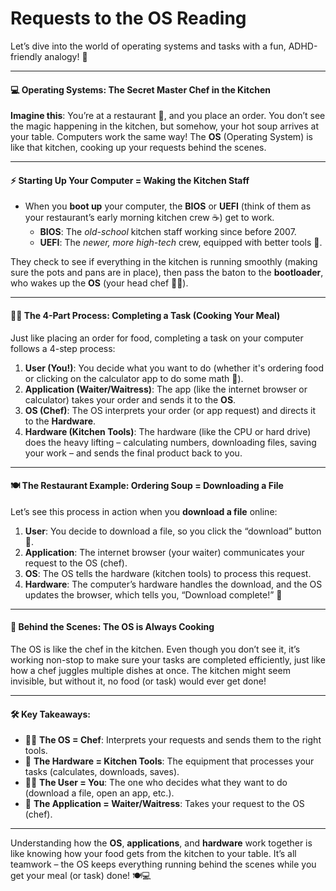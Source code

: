 # Requests to the OS Reading

Let’s dive into the world of operating systems and tasks with a fun, ADHD-friendly analogy! 🚀

***

#### 💻 **Operating Systems: The Secret Master Chef in the Kitchen**

**Imagine this**: You’re at a restaurant 🍲, and you place an order. You don’t see the magic happening in the kitchen, but somehow, your hot soup arrives at your table. Computers work the same way! The **OS** (Operating System) is like that kitchen, cooking up your requests behind the scenes.

***

#### ⚡ **Starting Up Your Computer = Waking the Kitchen Staff**

* When you **boot up** your computer, the **BIOS** or **UEFI** (think of them as your restaurant’s early morning kitchen crew ☕) get to work.
  * **BIOS**: The _old-school_ kitchen staff working since before 2007.
  * **UEFI**: The _newer, more high-tech_ crew, equipped with better tools 🔪.

They check to see if everything in the kitchen is running smoothly (making sure the pots and pans are in place), then pass the baton to the **bootloader**, who wakes up the **OS** (your head chef 👨‍🍳).

***

#### 👩‍💻 **The 4-Part Process: Completing a Task (Cooking Your Meal)**

Just like placing an order for food, completing a task on your computer follows a 4-step process:

1. **User (You!)**: You decide what you want to do (whether it's ordering food or clicking on the calculator app to do some math 🧮).
2. **Application (Waiter/Waitress)**: The app (like the internet browser or calculator) takes your order and sends it to the **OS**.
3. **OS (Chef)**: The OS interprets your order (or app request) and directs it to the **Hardware**.
4. **Hardware (Kitchen Tools)**: The hardware (like the CPU or hard drive) does the heavy lifting – calculating numbers, downloading files, saving your work – and sends the final product back to you.

***

#### 🍽️ **The Restaurant Example: Ordering Soup = Downloading a File**

Let’s see this process in action when you **download a file** online:

1. **User**: You decide to download a file, so you click the “download” button 💾.
2. **Application**: The internet browser (your waiter) communicates your request to the OS (chef).
3. **OS**: The OS tells the hardware (kitchen tools) to process this request.
4. **Hardware**: The computer’s hardware handles the download, and the OS updates the browser, which tells you, “Download complete!” 🎉

***

#### 🔧 **Behind the Scenes: The OS is Always Cooking**

The OS is like the chef in the kitchen. Even though you don’t see it, it’s working non-stop to make sure your tasks are completed efficiently, just like how a chef juggles multiple dishes at once. The kitchen might seem invisible, but without it, no food (or task) would ever get done!

***

#### 🛠️ **Key Takeaways:**

* 🧑‍🍳 **The OS = Chef**: Interprets your requests and sends them to the right tools.
* 🍴 **The Hardware = Kitchen Tools**: The equipment that processes your tasks (calculates, downloads, saves).
* 👩‍💻 **The User = You**: The one who decides what they want to do (download a file, open an app, etc.).
* 📱 **The Application = Waiter/Waitress**: Takes your request to the OS (chef).

***

Understanding how the **OS**, **applications**, and **hardware** work together is like knowing how your food gets from the kitchen to your table. It’s all teamwork – the OS keeps everything running behind the scenes while you get your meal (or task) done! 🍽️💻
